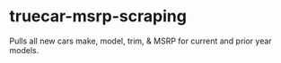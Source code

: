 # truecar-msrp-scraping

Pulls all new cars make, model, trim, & MSRP for current and prior year models. 
